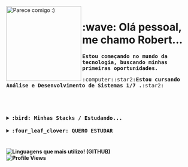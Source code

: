 <img src="https://user-images.githubusercontent.com/94693689/164995756-14ad9a61-8542-4b1f-927f-fe3655d2f70d.png" align="left" width="200px" align="center" title="Parece comigo :)">
  <div align="left">
    <h1 border="none"> :wave: Olá pessoal, me chamo Robert...</h1>
    <samp><p><b>Estou começando no mundo da tecnologia, buscando minhas primeiras oportunidades.</b></p>
    <p align="left">:computer::star2:<b>Estou cursando Análise e Desenvolvimento de Sistemas 1/7 .</b>:star2:<b></p></samp>
 </div>
 <br>
  <h1></h1>
 <div align="left">
    <details>
      <summary><samp>:bird: Minhas Stacks / Estudando... </samp></summary>
      <br>
      <samp>
        <b> Front End <b>
          <br>
      <img src="https://cdn.jsdelivr.net/gh/devicons/devicon/icons/html5/html5-original.svg" width="50px" title="HTML"/>
      <img src="https://cdn.jsdelivr.net/gh/devicons/devicon/icons/css3/css3-original.svg" width="50px" title="CSS"/>
      <img src="https://cdn.jsdelivr.net/gh/devicons/devicon/icons/bootstrap/bootstrap-original.svg" width="50px" title="Bootstrap"/>
      <img src="https://cdn.jsdelivr.net/gh/devicons/devicon/icons/javascript/javascript-original.svg" width="50px" title="JavaScript"/>
          <br>
          <br>
          <b> Back End <b>
            <br>
      <img src="https://cdn.jsdelivr.net/gh/devicons/devicon/icons/php/php-plain.svg" width="50px" title="PHP"/>
      <img src="https://cdn.jsdelivr.net/gh/devicons/devicon/icons/java/java-original.svg"  width="50px" title="JAVA"/>
      <img src="https://cdn.jsdelivr.net/gh/devicons/devicon/icons/mysql/mysql-original-wordmark.svg" width="50px" title="MySQL"/>
      </samp>
    </details>
 </div>
  <br>
 <div align="left">
    <details>
      <summary><samp>:four_leaf_clover: QUERO ESTUDAR </samp></summary>
      <br>
      <samp>
      <img src="https://cdn.jsdelivr.net/gh/devicons/devicon/icons/csharp/csharp-original.svg" width="50px" title="C#"/>
      <img src="https://cdn.jsdelivr.net/gh/devicons/devicon/icons/nodejs/nodejs-original.svg" width="50px" title="NodeJS"/>
      </samp>
    </details>
 </div>
          
 <h1></h1>
          
 <div>
      <img src="https://github-readme-stats.vercel.app/api/top-langs/?username=robertdiniz&layout=compact&theme=omni" display="block" margin="0" title="Linguagens que mais utilizo! (GITHUB)">
 </div>
      <img src="https://komarev.com/ghpvc/?username=robertdiniz&label=Profile%20views&color=218a45&style=flat" alt="Profile Views"/>
